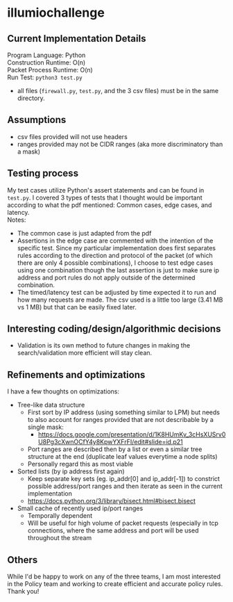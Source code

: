 # illumiochallenge

## Current Implementation Details  
Program Language: Python  
Construction Runtime: O(n)  
Packet Process Runtime: O(n)  
Run Test: `python3 test.py`  
- all files (`firewall.py`, `test.py`, and the 3 csv files) must be in the same directory.

## Assumptions  
- csv files provided will not use headers
- ranges provided may not be CIDR ranges (aka more discriminatory than a mask)

## Testing process  
My test cases utilize Python's assert statements and can be found in `test.py`. I covered 3 types of tests that I thought would be important according to what the pdf mentioned: Common cases, edge cases, and latency.  
Notes:  
- The common case is just adapted from the pdf
- Assertions in the edge case are commented with the intention of the specific test. Since my particular implementation does first separates rules according to the direction and protocol of the packet (of which there are only 4 possible combinations), I choose to test edge cases using one combination though the last assertion is just to make sure ip address and port rules do not apply outside of the determined combination.
- The timed/latency test can be adjusted by time expected it to run and how many requests are made. The csv used is a little too large (3.41 MB vs 1 MB) but that can be easily fixed later.

## Interesting coding/design/algorithmic decisions
- Validation is its own method to future changes in making the search/validation more efficient will stay clean.

## Refinements and optimizations  
I have a few thoughts on optimizations:
- Tree-like data structure
  - First sort by IP address (using something similar to LPM) but needs to also account for ranges provided that are not describable by a single mask:
    - https://docs.google.com/presentation/d/1K8HUmKv_3cHsXUSrv0U8Pg3cXwnOCfY4y8KpwYXFrFI/edit#slide=id.p21 
  - Port ranges are described then by a list or even a similar tree structure at the end (duplicate leaf values everytime a node splits)
  - Personally regard this as most viable
- Sorted lists (by ip address first again)
  - Keep separate key sets (eg. ip_addr[0] and ip_addr[-1]) to constrict possible address/port ranges and then iterate as seen in the current implementation
  - https://docs.python.org/3/library/bisect.html#bisect.bisect
- Small cache of recently used ip/port ranges
  - Temporally dependent
  - Will be useful for high volume of packet requests (especially in tcp connections, where the same address and port will be used throughout the stream

## Others
While I'd be happy to work on any of the three teams, I am most interested in the Policy team and working to create efficient and accurate policy rules. Thank you!
